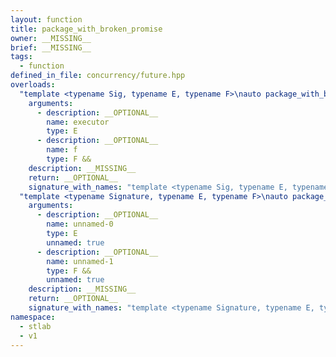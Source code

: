 ```yaml
---
layout: function
title: package_with_broken_promise
owner: __MISSING__
brief: __MISSING__
tags:
  - function
defined_in_file: concurrency/future.hpp
overloads:
  "template <typename Sig, typename E, typename F>\nauto package_with_broken_promise(E, F &&) -> std::pair<detail::packaged_task_from_signature_t<Sig>, future<detail::result_of_t_<Sig>>>":
    arguments:
      - description: __OPTIONAL__
        name: executor
        type: E
      - description: __OPTIONAL__
        name: f
        type: F &&
    description: __MISSING__
    return: __OPTIONAL__
    signature_with_names: "template <typename Sig, typename E, typename F>\nauto package_with_broken_promise(E executor, F && f) -> std::pair<detail::packaged_task_from_signature_t<Sig>, future<detail::result_of_t_<Sig>>>"
  "template <typename Signature, typename E, typename F>\nauto package_with_broken_promise(E, F &&) -> std::pair<detail::packaged_task_from_signature_t<Signature>, future<detail::result_of_t_<Signature>>>":
    arguments:
      - description: __OPTIONAL__
        name: unnamed-0
        type: E
        unnamed: true
      - description: __OPTIONAL__
        name: unnamed-1
        type: F &&
        unnamed: true
    description: __MISSING__
    return: __OPTIONAL__
    signature_with_names: "template <typename Signature, typename E, typename F>\nauto package_with_broken_promise(E, F &&) -> std::pair<detail::packaged_task_from_signature_t<Signature>, future<detail::result_of_t_<Signature>>>"
namespace:
  - stlab
  - v1
---
```

